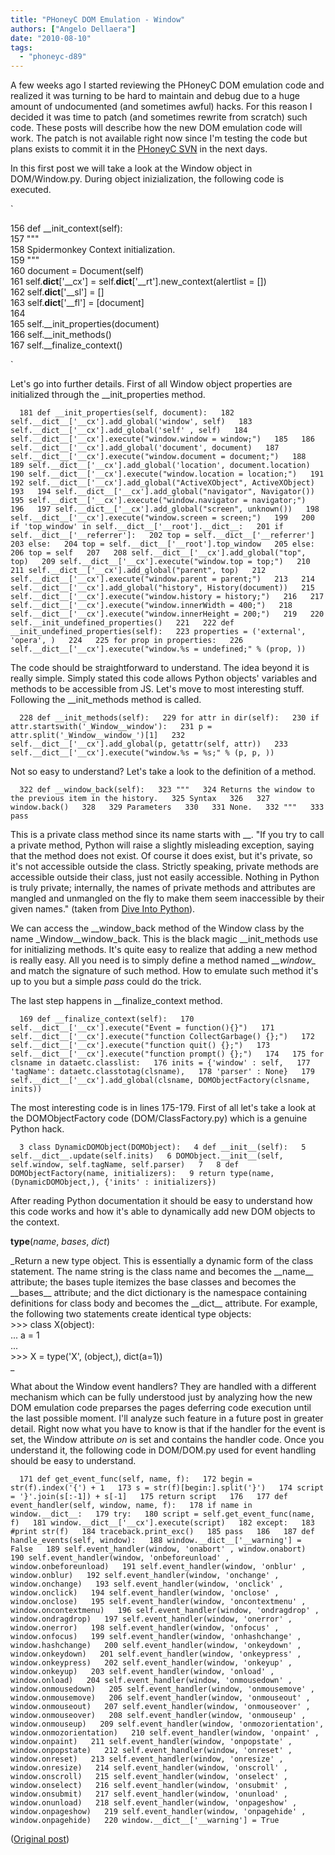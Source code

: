 ```yaml
---
title: "PHoneyC DOM Emulation - Window"
authors: ["Angelo Dellaera"]
date: "2010-08-10"
tags: 
  - "phoneyc-d89"
---
```


A few weeks ago I started reviewing the PHoneyC DOM emulation code and realized it was turning to be hard to maintain and debug due to a huge amount of undocumented (and sometimes awful) hacks. For this reason I decided it was time to patch (and sometimes rewrite from scratch) such code. These posts will describe how the new DOM emulation code will work. The patch is not available right now since I'm testing the code but plans exists to commit it in the [PHoneyC SVN](http://code.google.com/p/phoneyc/) in the next days.  
  
In this first post we will take a look at the Window object in DOM/Window.py. During object inizialization, the following code is executed.  
  
`  
  
156 def __init_context(self):  
157 """  
158 Spidermonkey Context initialization.  
159 """  
160 document = Document(self)  
161 self.__dict__['__cx'] = self.__dict__['__rt'].new_context(alertlist = [])  
162 self.__dict__['__sl'] = []  
163 self.__dict__['__fl'] = [document]  
164  
165 self.__init_properties(document)  
166 self.__init_methods()  
167 self.__finalize_context()  
  
`  
  
Let's go into further details. First of all Window object properties are initialized through the \_\_init\_properties method.  
  
`  
181 def __init_properties(self, document):  
182 self.__dict__['__cx'].add_global('window', self)  
183 self.__dict__['__cx'].add_global('self' , self)  
184 self.__dict__['__cx'].execute("window.window = window;")  
185  
186 self.__dict__['__cx'].add_global('document', document)  
187 self.__dict__['__cx'].execute("window.document = document;")  
188  
189 self.__dict__['__cx'].add_global('location', document.location)  
190 self.__dict__['__cx'].execute("window.location = location;")  
191  
192 self.__dict__['__cx'].add_global("ActiveXObject", ActiveXObject)  
193  
194 self.__dict__['__cx'].add_global("navigator", Navigator())  
195 self.__dict__['__cx'].execute("window.navigator = navigator;")  
196  
197 self.__dict__['__cx'].add_global("screen", unknown())  
198 self.__dict__['__cx'].execute("window.screen = screen;")  
199  
200 if 'top_window' in self.__dict__['__root'].__dict__:  
201 if self.__dict__['__referrer']:  
202 top = self.__dict__['__referrer']  
203 else:  
204 top = self.__dict__['__root'].top_window  
205 else:  
206 top = self  
207  
208 self.__dict__['__cx'].add_global("top", top)  
209 self.__dict__['__cx'].execute("window.top = top;")  
210  
211 self.__dict__['__cx'].add_global("parent", top)  
212 self.__dict__['__cx'].execute("window.parent = parent;")  
213  
214 self.__dict__['__cx'].add_global("history", History(document))  
215 self.__dict__['__cx'].execute("window.history = history;")  
216  
217 self.__dict__['__cx'].execute("window.innerWidth = 400;")  
218 self.__dict__['__cx'].execute("window.innerHeight = 200;")  
219  
220 self.__init_undefined_properties()  
221  
222 def __init_undefined_properties(self):  
223 properties = ('external', 'opera', )  
224  
225 for prop in properties:  
226 self.__dict__['__cx'].execute("window.%s = undefined;" % (prop, ))  
`  
  
The code should be straightforward to understand. The idea beyond it is really simple. Simply stated this code allows Python objects' variables and methods to be accessible from JS. Let's move to most interesting stuff. Following the \_\_init\_methods method is called.  
  
`  
228 def __init_methods(self):  
229 for attr in dir(self):  
230 if attr.startswith('_Window__window'):  
231 p = attr.split('_Window__window_')[1]  
232 self.__dict__['__cx'].add_global(p, getattr(self, attr))  
233 self.__dict__['__cx'].execute("window.%s = %s;" % (p, p, ))  
`  
  
Not so easy to understand? Let's take a look to the definition of a method.  
  
`  
322 def __window_back(self):  
323 """  
324 Returns the window to the previous item in the history.  
325 Syntax  
326  
327 window.back()  
328  
329 Parameters  
330  
331 None.  
332 """  
333 pass  
`  
  
This is a private class method since its name starts with \_\_. "If you try to call a private method, Python will raise a slightly misleading exception, saying that the method does not exist. Of course it does exist, but it's private, so it's not accessible outside the class. Strictly speaking, private methods are accessible outside their class, just not easily accessible. Nothing in Python is truly private; internally, the names of private methods and attributes are mangled and unmangled on the fly to make them seem inaccessible by their given names." (taken from [Dive Into Python](http://diveintopython.org)).  
  
We can access the \_\_window\_back method of the Window class by the name \_Window\_\_window\_back. This is the black magic \_\_init\_methods use for initializing methods. It's quite easy to realize that adding a new method is really easy. All you need is to simply define a method named _\_\_window\__ and match the signature of such method. How to emulate such method it's up to you but a simple _pass_ could do the trick.  
  
The last step happens in \_\_finalize\_context method.  
  
`  
169 def __finalize_context(self):  
170 self.__dict__['__cx'].execute("Event = function(){}")  
171 self.__dict__['__cx'].execute("function CollectGarbage() {};")  
172 self.__dict__['__cx'].execute("function quit() {};")  
173 self.__dict__['__cx'].execute("function prompt() {};")  
174  
175 for clsname in dataetc.classlist:  
176 inits = {'window' : self,  
177 'tagName': dataetc.classtotag(clsname),  
178 'parser' : None}  
179 self.__dict__['__cx'].add_global(clsname, DOMObjectFactory(clsname, inits))  
`  
  
The most interesting code is in lines 175-179. First of all let's take a look at the DOMObjectFactory code (DOM/ClassFactory.py) which is a genuine Python hack.  
  
`  
3 class DynamicDOMObject(DOMObject):  
4 def __init__(self):  
5 self.__dict__.update(self.inits)  
6 DOMObject.__init__(self, self.window, self.tagName, self.parser)  
7  
8 def DOMObjectFactory(name, initializers):  
9 return type(name, (DynamicDOMObject,), {'inits' : initializers})  
`  
  
After reading Python documentation it should be easy to understand how this code works and how it's able to dynamically add new DOM objects to the context.  
  
**type**(_name_, _bases_, _dict_)  
  
_Return a new type object. This is essentially a dynamic form of the class statement. The name string is the class name and becomes the \_\_name\_\_ attribute; the bases tuple itemizes the base classes and becomes the \_\_bases\_\_ attribute; and the dict dictionary is the namespace containing definitions for class body and becomes the \_\_dict\_\_ attribute. For example, the following two statements create identical type objects:  
\>>> class X(object):  
... a = 1  
...  
\>>> X = type('X', (object,), dict(a=1))  
_  
  
What about the Window event handlers? They are handled with a different mechanism which can be fully understood just by analyzing how the new DOM emulation code preparses the pages deferring code execution until the last possible moment. I'll analyze such feature in a future post in greater detail. Right now what you have to know is that if the handler for the event is set, the Window attribute _on<event>_ is set and contains the handler code. Once you understand it, the following code in DOM/DOM.py used for event handling should be easy to understand.  
  
`  
171 def get_event_func(self, name, f):  
172 begin = str(f).index('{') + 1  
173 s = str(f)[begin:].split('}')  
174 script = '}'.join(s[:-1]) + s[-1]  
175 return script  
176  
177 def event_handler(self, window, name, f):  
178 if name in window.__dict__:  
179 try:  
180 script = self.get_event_func(name, f)  
181 window.__dict__['__cx'].execute(script)  
182 except:  
183 #print str(f)  
184 traceback.print_exc()  
185 pass  
186  
187 def handle_events(self, window):  
188 window.__dict__['__warning'] = False  
189 self.event_handler(window, 'onabort' , window.onabort)  
190 self.event_handler(window, 'onbeforeunload' , window.onbeforeunload)  
191 self.event_handler(window, 'onblur' , window.onblur)  
192 self.event_handler(window, 'onchange' , window.onchange)  
193 self.event_handler(window, 'onclick' , window.onclick)  
194 self.event_handler(window, 'onclose' , window.onclose)  
195 self.event_handler(window, 'oncontextmenu' , window.oncontextmenu)  
196 self.event_handler(window, 'ondragdrop' , window.ondragdrop)  
197 self.event_handler(window, 'onerror' , window.onerror)  
198 self.event_handler(window, 'onfocus' , window.onfocus)  
199 self.event_handler(window, 'onhashchange' , window.hashchange)  
200 self.event_handler(window, 'onkeydown' , window.onkeydown)  
201 self.event_handler(window, 'onkeypress' , window.onkeypress)  
202 self.event_handler(window, 'onkeyup' , window.onkeyup)  
203 self.event_handler(window, 'onload' , window.onload)  
204 self.event_handler(window, 'onmousedown' , window.onmousedown)  
205 self.event_handler(window, 'onmousemove' , window.onmousemove)  
206 self.event_handler(window, 'onmouseout' , window.onmouseout)  
207 self.event_handler(window, 'onmouseover' , window.onmouseover)  
208 self.event_handler(window, 'onmouseup' , window.onmouseup)  
209 self.event_handler(window, 'onmozorientation', window.onmozorientation)  
210 self.event_handler(window, 'onpaint' , window.onpaint)  
211 self.event_handler(window, 'onpopstate' , window.onpopstate)  
212 self.event_handler(window, 'onreset' , window.onreset)  
213 self.event_handler(window, 'onresize' , window.onresize)  
214 self.event_handler(window, 'onscroll' , window.onscroll)  
215 self.event_handler(window, 'onselect' , window.onselect)  
216 self.event_handler(window, 'onsubmit' , window.onsubmit)  
217 self.event_handler(window, 'onunload' , window.onunload)  
218 self.event_handler(window, 'onpageshow' , window.onpageshow)  
219 self.event_handler(window, 'onpagehide' , window.onpagehide)  
220 window.__dict__['__warning'] = True  
`  
  
([Original post](http://buffer.antifork.org/blog/2010/08/10/phoneyc-dom-emulation-window/))
